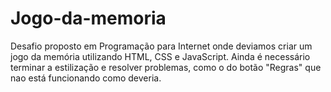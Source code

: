 # Jogo-da-memoria

Desafio proposto em Programação para Internet onde deviamos criar um jogo da memória utilizando HTML, CSS e JavaScript.
Ainda é necessário terminar a estilização e resolver problemas, como o do botão "Regras" que nao está funcionando como deveria.
